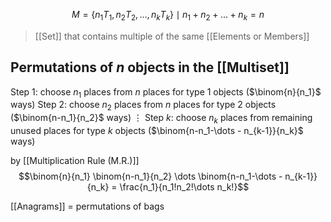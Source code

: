 $$M = \{n_1T_1, n_2T_2, \dots, n_kT_k \} \mid n_1 + n_2 + \dots + n_k = n$$
>[[Set]] that contains multiple of the same [[Elements or Members]] 


## Permutations of $n$ objects in the [[Multiset]]
Step 1: choose $n_1$ places from $n$ places for type 1 objects ($\binom{n}{n_1}$ ways)
Step 2: choose $n_2$ places from $n$ places for type 2 objects ($\binom{n-n_1}{n_2}$ ways)
$\vdots$ 
Step $k$: choose $n_k$ places from remaining unused places for type $k$ objects ($\binom{n-n_1-\dots - n_{k-1}}{n_k}$ ways)

by [[Multiplication Rule (M.R.)]] 
$$\binom{n}{n_1} \binom{n-n_1}{n_2} \dots \binom{n-n_1-\dots - n_{k-1}}{n_k} = \frac{n_1}{n_1!n_2!\dots n_k!}$$

[[Anagrams]] = permutations of bags